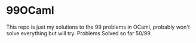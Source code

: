 # 99OCaml
This repo is just my solutions to the 99 problems in OCaml, probably won't solve everything but will try.
Problems Solved so far 50/99. 
